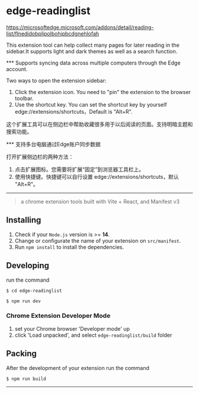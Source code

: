 # edge-readinglist

https://microsoftedge.microsoft.com/addons/detail/reading-list/flnedidobpljpolbohjpbcdgnehlofah

This extension tool can help collect many pages for later reading in the sidebar.It supports light and dark themes as well as a search function.

*** Supports syncing data across multiple computers through the Edge account.

Two ways to open the extension sidebar:
1. Click the extension icon. You need to "pin" the extension to the browser toolbar.
2. Use the shortcut key. You can set the shortcut key by yourself edge://extensions/shortcuts，Default is "Alt+R".


这个扩展工具可以在侧边栏中帮助收藏很多用于以后阅读的页面。支持明暗主题和搜索功能。

*** 支持多台电脑通过Edge账户同步数据

打开扩展侧边栏的两种方法：
1. 点击扩展图标。您需要将扩展“固定”到浏览器工具栏上。
2. 使用快捷键。快捷键可以自行设置 edge://extensions/shortcuts，默认 "Alt+R"。

---

> a chrome extension tools built with Vite + React, and Manifest v3

## Installing

1. Check if your `Node.js` version is >= **14**.
2. Change or configurate the name of your extension on `src/manifest`.
3. Run `npm install` to install the dependencies.

## Developing

run the command

```shell
$ cd edge-readinglist

$ npm run dev
```

### Chrome Extension Developer Mode

1. set your Chrome browser 'Developer mode' up
2. click 'Load unpacked', and select `edge-readinglist/build` folder

## Packing

After the development of your extension run the command

```shell
$ npm run build
```

---

